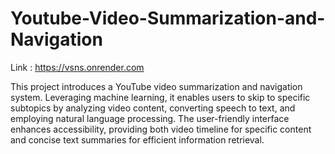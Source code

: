 # Youtube-Video-Summarization-and-Navigation

Link : https://vsns.onrender.com

This project introduces a YouTube video summarization and navigation system. Leveraging machine learning, it enables users to skip to specific subtopics by analyzing video content, converting speech to text, and employing natural language processing. The user-friendly interface enhances accessibility, providing both video timeline for specific content and concise text summaries for efficient information retrieval.
